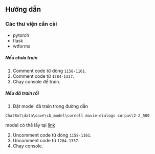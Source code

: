 ## Hướng dẫn

### Các thư viện cần cài
* pytorch
* flask
* wtforms

##### Nếu chưa train
1. Comment code từ dòng `1158-1161`.
2. Comment code từ `1284-1337`.
3. Chạy console để train.

##### Nếu đã train rồi
1. Đặt model đã train trong đường dẫn 
```
ChatBot\data\save\cb_model\cornell movie-dialogs corpus\2-2_500
```
model có thể lấy tại [link](https://drive.google.com/open?id=1E7SOs6dbGLdlal9UczEQLW12vC2doWnl "google drive")

2. Uncomment code từ dòng `1158-1161`.
3. Uncomment code từ `1284-1337`.
4. Chạy console.

